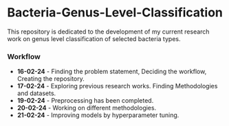 # Bacteria-Genus-Level-Classification
This repository is dedicated to the development of my current research work on genus level classification of selected bacteria types. 
### Workflow
- **16-02-24** - Finding the problem statement, Deciding the workflow, Creating the repository.
- **17-02-24** - Exploring previous research works. Finding Methodologies and datasets.
- **19-02-24** - Preprocessing has been completed.
- **20-02-24** - Working on different methodologies.
- **21-02-24** - Improving models by hyperparameter tuning.

